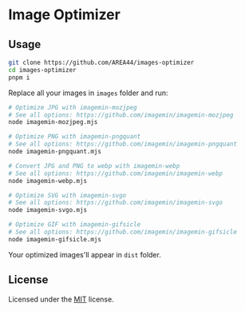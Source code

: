 # Image Optimizer

## Usage

```bash
git clone https://github.com/AREA44/images-optimizer
cd images-optimizer
pnpm i
```

Replace all your images in `images` folder and run:

```bash
# Optimize JPG with imagemin-mozjpeg
# See all options: https://github.com/imagemin/imagemin-mozjpeg
node imagemin-mozjpeg.mjs

# Optimize PNG with imagemin-pngquant
# See all options: https://github.com/imagemin/imagemin-pngquant
node imagemin-pngquant.mjs

# Convert JPG and PNG to webp with imagemin-webp
# See all options: https://github.com/imagemin/imagemin-webp
node imagemin-webp.mjs

# Optimize SVG with imagemin-svgo
# See all options: https://github.com/imagemin/imagemin-svgo
node imagemin-svgo.mjs

# Optimize GIF with imagemin-gifsicle
# See all options: https://github.com/imagemin/imagemin-gifsicle
node imagemin-gifsicle.mjs
```

Your optimized images'll appear in `dist` folder.

## License

Licensed under the [MIT](LICENSE) license.
